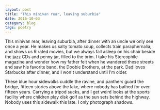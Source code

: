 ```yaml
---
layout: post
title: "This minivan rear, leaving suburbia"
date: 2016-10-03
category: blog
tags: poetry
---
```


This minivan rear, leaving suburbia,
after dinner with an uncle
we only see once a year.
He makes us salty tomato soup,
collects train paraphernalia,
and shows us R rated movies,
but we always fall asleep
on his chair beside the jazz CDs
and penny jar, filled to the brim.
I take his Stereophile magazine
and wonder how my father felt
when he wandered these streets
and saw his favorite band,
the Doobie Brothers, at the park.
Dad loves Starbucks after dinner,
and I won't understand until I'm older.

These blue hour sidewalks
cuddle the ravine, and
panthers guard the bridge,
fifteen stories above the lake,
where nobody has bathed
for over fifteen years.
Carrying a tripod sucks,
and I get weird looks
at the sports facility
where children play disk golf
as the sun sets behind the highway.
Nobody uses this sidewalk this late.
I only photograph shadows.